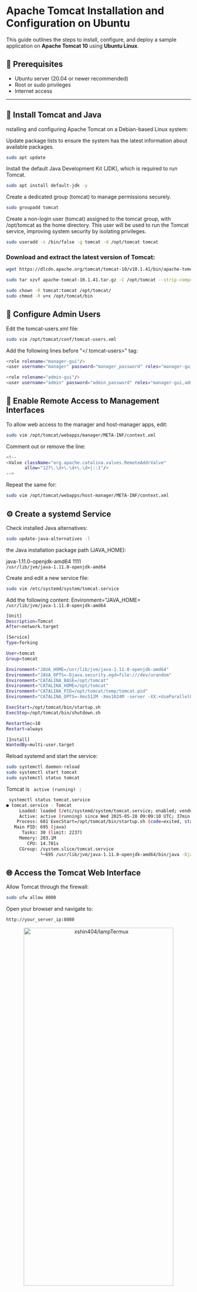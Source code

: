 # Apache Tomcat Installation and Configuration on Ubuntu

This guide outlines the steps to install, configure, and deploy a sample application on **Apache Tomcat 10** using **Ubuntu Linux**.

## 🧰 Prerequisites

- Ubuntu server (20.04 or newer recommended)
- Root or sudo privileges
- Internet access

---

## 🚀 Install Tomcat and Java
nstalling and configuring Apache Tomcat on a Debian-based Linux system:

Update package lists to ensure the system has the latest information about available packages.
```bash
sudo apt update
```
Install the default Java Development Kit (JDK), which is required to run Tomcat.
```bash
sudo apt install default-jdk -y
```
Create a dedicated group (tomcat) to manage permissions securely.
```bash
sudo groupadd tomcat
```
Create a non-login user (tomcat) assigned to the tomcat group, with /opt/tomcat as the home directory. This user will be used to run the Tomcat service, improving system security by isolating privileges.
```bash
sudo useradd -s /bin/false -g tomcat -d /opt/tomcat tomcat
```

### Download and extract the latest version of Tomcat:

```bash
wget https://dlcdn.apache.org/tomcat/tomcat-10/v10.1.41/bin/apache-tomcat-10.1.41.tar.gz

sudo tar xzvf apache-tomcat-10.1.41.tar.gz -C /opt/tomcat --strip-components=1

sudo chown -R tomcat:tomcat /opt/tomcat/
sudo chmod -R u+x /opt/tomcat/bin
```

## 🔐 Configure Admin Users
Edit the tomcat-users.xml file:
```bash
sudo vim /opt/tomcat/conf/tomcat-users.xml
```
Add the following lines before "</ tomcat-users>" tag:
```bash
<role rolename="manager-gui"/>
<user username="manager" password="manager_password" roles="manager-gui"/>

<role rolename="admin-gui"/>
<user username="admin" password="admin_password" roles="manager-gui,admin-gui"/>
```

## 🔧 Enable Remote Access to Management Interfaces
To allow web access to the manager and host-manager apps, edit:
```bash
sudo vim /opt/tomcat/webapps/manager/META-INF/context.xml
```
Comment out or remove the <Valve> line:
```bash
<!--
<Valve className="org.apache.catalina.valves.RemoteAddrValve"
       allow="127\.\d+\.\d+\.\d+|::1"/>
-->
```
Repeat the same for:
```bash
sudo vim /opt/tomcat/webapps/host-manager/META-INF/context.xml
```
## ⚙️ Create a systemd Service
Check installed Java alternatives:
```bash
sudo update-java-alternatives -l
```
the Java installation package path (JAVA_HOME):

java-1.11.0-openjdk-amd64      1111       <code> /usr/lib/jvm/java-1.11.0-openjdk-amd64 </code>

Create and edit a new service file:
```bash
sudo vim /etc/systemd/system/tomcat.service
```

Add the following content:
Environment="JAVA_HOME=<code> /usr/lib/jvm/java-1.11.0-openjdk-amd64 </code>

```bash
[Unit]
Description=Tomcat
After=network.target

[Service]
Type=forking

User=tomcat
Group=tomcat

Environment="JAVA_HOME=/usr/lib/jvm/java-1.11.0-openjdk-amd64"
Environment="JAVA_OPTS=-Djava.security.egd=file:///dev/urandom"
Environment="CATALINA_BASE=/opt/tomcat"
Environment="CATALINA_HOME=/opt/tomcat"
Environment="CATALINA_PID=/opt/tomcat/temp/tomcat.pid"
Environment="CATALINA_OPTS=-Xms512M -Xmx1024M -server -XX:+UseParallelGC"

ExecStart=/opt/tomcat/bin/startup.sh
ExecStop=/opt/tomcat/bin/shutdown.sh

RestartSec=10
Restart=always

[Install]
WantedBy=multi-user.target
```

Reload systemd and start the service:
```bash
sudo systemctl daemon-reload
sudo systemctl start tomcat
sudo systemctl status tomcat
```
Tomcat is <code> active (running) </code> :
```bash
 systemctl status tomcat.service
● tomcat.service - Tomcat
     Loaded: loaded (/etc/systemd/system/tomcat.service; enabled; vendor preset: enabled)
     Active: active (running) since Wed 2025-05-28 09:09:10 UTC; 37min ago
    Process: 681 ExecStart=/opt/tomcat/bin/startup.sh (code=exited, status=0/SUCCESS)
   Main PID: 695 (java)
      Tasks: 30 (limit: 2237)
     Memory: 203.1M
        CPU: 14.781s
     CGroup: /system.slice/tomcat.service
             └─695 /usr/lib/jvm/java-1.11.0-openjdk-amd64/bin/java -Djava.util.logging.config
```
## 🌐 Access the Tomcat Web Interface
Allow Tomcat through the firewall:
```bash
sudo ufw allow 8080
```

Open your browser and navigate to:
```bash
http://your_server_ip:8080
```
<p align="center">
  <a name="top" href="#">
     <img alt="xshin404/lampTermux" height="50%" width="90%" src="https://github.com/mehdi-khaksari/tomcat-ubuntu-setup/blob/main/Images/home%20page.png"/>
  </a>
</p>

```bash
http://your_server_ip:8080/manager/status
```
<p align="center">
  <a name="top" href="#">
     <img alt="xshin404/lampTermux" height="50%" width="90%" src="https://github.com/mehdi-khaksari/tomcat-ubuntu-setup/blob/main/Images/app%20manager.png"/>
  </a>
</p>

## 📦 Deploy a Sample WAR File
Download and deploy a sample .war file:
```bash
cd /opt/tomcat/webapps

sudo wget https://tomcat.apache.org/tomcat-7.0-doc/appdev/sample/sample.war
```

Access the deployed app:
```bash
http://your_server_ip:8080/sample
```
<p align="center">
  <a name="top" href="#">
     <img alt="xshin404/lampTermux" height="50%" width="90%" src="https://github.com/mehdi-khaksari/tomcat-ubuntu-setup/blob/main/Images/warfile.png"/>
  </a>
</p>

### ✅ Done!
You have successfully set up Apache Tomcat 10 on Ubuntu, configured admin users, enabled remote management, and deployed a sample web application.



# 📬 Contact
Feel free to fork, improve, and contribute! 

Author: mehdi khaksari Email: mahdikhaksari36@gmail.com
